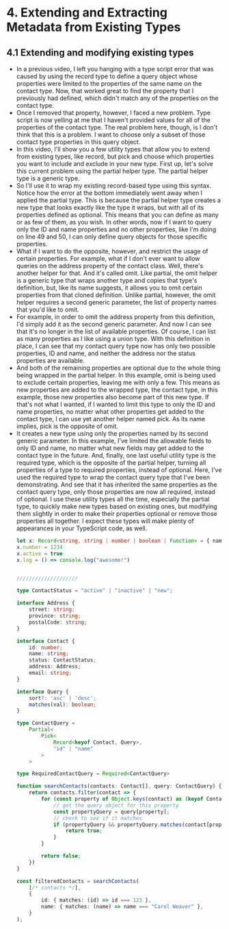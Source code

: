 #  4. Extending and Extracting Metadata from Existing Types
## 4.1 Extending and modifying existing types

- In a previous video, I left you hanging with a type script error that was caused by using the record type to define a query object whose properties were limited to the properties of the same name on the contact type. Now, that worked great to find the property that I previously had defined, which didn't match any of the properties on the contact type. 
- Once I removed that property, however, I faced a new problem. Type script is now yelling at me that I haven't provided values for all of the properties of the contact type. The real problem here, though, is I don't think that this is a problem. I want to choose only a subset of those contact type properties in this query object. 
- In this video, I'll show you a few utility types that allow you to extend from existing types, like record, but pick and choose which properties you want to include and exclude in your new type. First up, let's solve this current problem using the partial helper type. The partial helper type is a generic type. 
- So I'll use it to wrap my existing record-based type using this syntax. Notice how the error at the bottom immediately went away when I applied the partial type. This is because the partial helper type creates a new type that looks exactly like the type it wraps, but with all of its properties defined as optional. This means that you can define as many or as few of them, as you wish. In other words, now if I want to query only the ID and name properties and no other properties, like I'm doing on line 49 and 50, I can only define query objects for those specific properties.
-  What if I want to do the opposite, however, and restrict the usage of certain properties. For example, what if I don't ever want to allow queries on the address property of the contact class. Well, there's another helper for that. And it's called omit. Like partial, the omit helper is a generic type that wraps another type and copies that type's definition, but, like its name suggests, it allows you to omit certain properties from that cloned definition. Unlike partial, however, the omit helper requires a second generic parameter, the list of property names that you'd like to omit. 
- For example, in order to omit the address property from this definition, I'd simply add it as the second generic parameter. And now I can see that it's no longer in the list of available properties. Of course, I can list as many properties as I like using a union type. With this definition in place, I can see that my contact query type now has only two possible properties, ID and name, and neither the address nor the status properties are available. 
- And both of the remaining properties are optional due to the whole thing being wrapped in the partial helper. In this example, omit is being used to exclude certain properties, leaving me with only a few. This means as new properties are added to the wrapped type, the contact type, in this example, those new properties also become part of this new type. If that's not what I wanted, if I wanted to limit this type to only the ID and name properties, no matter what other properties get added to the contact type, I can use yet another helper named pick. As its name implies, pick is the opposite of omit. 
- It creates a new type using only the properties named by its second generic parameter. In this example, I've limited the allowable fields to only ID and name, no matter what new fields may get added to the contact type in the future. And, finally, one last useful utility type is the required type, which is the opposite of the partial helper, turning all properties of a type to required properties, instead of optional. Here, I've used the required type to wrap the contact query type that I've been demonstrating. And see that it has inherited the same properties as the contact query type, only those properties are now all required, instead of optional. I use these utility types all the time, especially the partial type, to quickly make new types based on existing ones, but modifying them slightly in order to make their properties optional or remove those properties all together. I expect these types will make plenty of appearances in your TypeScript code, as well.
    ```ts
    let x: Record<string, string | number | boolean | Function> = { name: "Wruce Bayne" }
    x.number = 1234
    x.active = true
    x.log = () => console.log("awesome!")


    ////////////////////

    type ContactStatus = "active" | "inactive" | "new";

    interface Address {
        street: string;
        province: string;
        postalCode: string;
    }

    interface Contact {
        id: number;
        name: string;
        status: ContactStatus;
        address: Address;
        email: string;
    }

    interface Query {
        sort?: 'asc' | 'desc';
        matches(val): boolean;
    }

    type ContactQuery = 
        Partial<
            Pick<
                Record<keyof Contact, Query>,
                "id" | "name"
            >
        >

    type RequiredContactQuery = Required<ContactQuery>

    function searchContacts(contacts: Contact[], query: ContactQuery) {
        return contacts.filter(contact => {
            for (const property of Object.keys(contact) as (keyof Contact)[]) {
                // get the query object for this property
                const propertyQuery = query[property];
                // check to see if it matches
                if (propertyQuery && propertyQuery.matches(contact[property])) {
                    return true;
                }
            }

            return false;
        })
    }

    const filteredContacts = searchContacts(
        [/* contacts */],
        {
            id: { matches: (id) => id === 123 },
            name: { matches: (name) => name === "Carol Weaver" },
        }
    );
    ```
